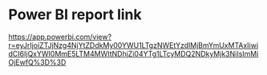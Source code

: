 # Power BI report link
https://app.powerbi.com/view?r=eyJrIjoiZTJjNzg4NjYtZDdkMy00YWU1LTgzNWEtYzdlMjBmYmUxMTAxIiwidCI6IjQxYWI0MmE5LTM4MWItNDhjZi04YTg1LTcyMDQ2NDkyMjk3NiIsImMiOjEwfQ%3D%3D
